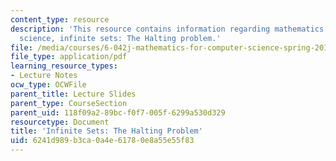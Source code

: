 ```yaml
---
content_type: resource
description: 'This resource contains information regarding mathematics for computer
  science, infinite sets: The Halting problem.'
file: /media/courses/6-042j-mathematics-for-computer-science-spring-2015/6241d989b3ca0a4e61780e8a55e55f83_MIT6_042JS15_haltingproblm.pdf
file_type: application/pdf
learning_resource_types:
- Lecture Notes
ocw_type: OCWFile
parent_title: Lecture Slides
parent_type: CourseSection
parent_uid: 118f09a2-89bc-f0f7-005f-6299a530d329
resourcetype: Document
title: 'Infinite Sets: The Halting Problem'
uid: 6241d989-b3ca-0a4e-6178-0e8a55e55f83
---
```

